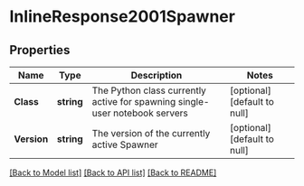 # InlineResponse2001Spawner

## Properties
Name | Type | Description | Notes
------------ | ------------- | ------------- | -------------
**Class** | **string** | The Python class currently active for spawning single-user notebook servers | [optional] [default to null]
**Version** | **string** | The version of the currently active Spawner | [optional] [default to null]

[[Back to Model list]](../README.md#documentation-for-models) [[Back to API list]](../README.md#documentation-for-api-endpoints) [[Back to README]](../README.md)

